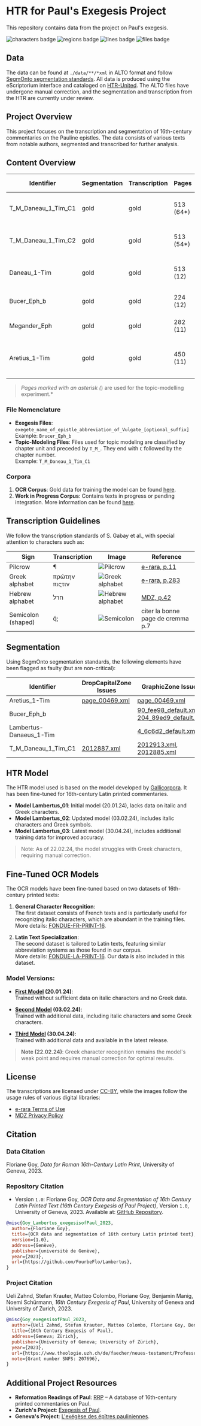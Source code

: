 # HTR for Paul's Exegesis Project

This repository contains data from the project on Paul's exegesis.

![characters badge](badges/characters.svg) ![regions badge](badges/regions.svg) ![lines badge](badges/lines.svg) ![files badge](badges/files.svg)

## Data

The data can be found at `./data/**/*xml` in ALTO format and follow [SegmOnto segmentation standards](https://segmonto.github.io). All data is produced using the eScriptorium interface and cataloged on [HTR-United](https://htr-united.github.io). The ALTO files have undergone manual correction, and the segmentation and transcription from the HTR are currently under review.

## Project Overview

This project focuses on the transcription and segmentation of 16th-century commentaries on the Pauline epistles. The data consists of various texts from notable authors, segmented and transcribed for further analysis. 

## Content Overview

| **Identifier**          | **Segmentation** | **Transcription** | **Pages**  | **Author**           | **Commentary**                                    | **Printer**        | **Date** | **Place**   | **Link**                                                            | **Institution**                        | **Call Number**                |
|-------------------------|------------------|-------------------|-----------|----------------------|--------------------------------------------------|--------------------|----------|------------|--------------------------------------------------------------------|----------------------------------------|---------------------------------|
| T_M_Daneau_1_Tim_C1      | gold             | gold              | 513 (64*) | Lambert Daneau        | priorem Epistolam ad Timotheum                    | Eustathius Vignon  | 1577     | Genève     | [e-rara](https://doi.org/10.3931/e-rara-6338)                      | Bibliothèque de Genève                 | BGE Cti 1753 BGE S 22877        |
| T_M_Daneau_1_Tim_C2      | gold             | gold              | 513 (54*) | Lambert Daneau        | priorem Epistolam ad Timotheum                    | Eustathius Vignon  | 1577     | Genève     | [e-rara](https://doi.org/10.3931/e-rara-6338)                      | Bibliothèque de Genève                 | BGE Cti 1753 BGE S 22877        |
| Daneau_1-Tim             | gold             | gold              | 513 (12)  | Lambert Daneau        | priorem Epistolam ad Timotheum                    | Eustathius Vignon  | 1577     | Genève     | [e-rara](https://doi.org/10.3931/e-rara-6338)                      | Bibliothèque de Genève                 | BGE Cti 1753 BGE S 22877        |
| Bucer_Eph_b              | gold             | gold              | 224 (12)  | Martin Brucer         | Epistolam ad Ephesios                             | Anonymus            | 1527     | Strasbourg | [MDZ](https://mdz-nbn-resolving.de/urn:nbn:de:bvb:12-bsb00035303-6) | München Bayerische Staatsbibliothek    | Polem. 408 Beibd.2              |
| Megander_Eph             | gold             | gold              | 282 (11)  | Kaspar Megander       | Epistolam ad Ephesios                             | Henricus Petrus     | 1534     | Basel      | [MDZ](https://mdz-nbn-resolving.de/urn:nbn:de:bvb:12-bsb00036972-0) | München Bayerische Staatsbibliothek    | Exeg. 700 m                    |
| Aretius_1-Tim            | gold             | gold              | 450 (11)  | Benedictus Aretius    | in Epistolas ad Timotheum, Titum, Philemonem      | Jean Le Preux       | 1580     | Morges     | [MDZ](https://mdz-nbn-resolving.de/urn:nbn:de:bvb:12-bsb10313792-3) | München Bayerische Staatsbibliothek    | Exeg. 53 Beibd.1                |

> *Pages marked with an asterisk (*) are used for the topic-modelling experiment.*

### File Nomenclature

- **Exegesis Files**: `exegete_name_of_epistle_abbreviation_of_Vulgate_[optional_suffix]`  
  Example: `Brucer_Eph_b`
- **Topic-Modeling Files**: Files used for topic modeling are classified by chapter unit and preceded by `T_M_`. They end with `C` followed by the chapter number.  
  Example: `T_M_Daneau_1_Tim_C1`

### Corpora

1. **OCR Corpus**: Gold data for training the model can be found [here](corpus/corpus_ocr.csv).
2. **Work in Progress Corpus**: Contains texts in progress or pending integration. More information can be found [here](corpus/corpus_working_progress.csv).

## Transcription Guidelines

We follow the transcription standards of S. Gabay et al., with special attention to characters such as:

| **Sign**               | **Transcription** | **Image**                                                                                                               | **Reference**                                                                 |
|------------------------|-------------------|-------------------------------------------------------------------------------------------------------------------------|-------------------------------------------------------------------------------|
| Pilcrow                | ¶                 | ![Pilcrow](https://github.com/FourbeFlo/Lambertus/blob/main/images/piedDeMouche_1.jpg)                                   | [e-rara, p.11](https://doi.org/10.3931/e-rara-6338)                           |
| Greek alphabet         | πρώτην πιςτιν      | ![Greek alphabet](https://github.com/FourbeFlo/Lambertus/blob/main/images/greek_alphabet.jpg)                           | [e-rara, p.283](https://doi.org/10.3931/e-rara-6338)                          |
| Hebrew alphabet        | חרל               | ![Hebrew alphabet](https://github.com/FourbeFlo/Lambertus/blob/main/images/ps_90_fee98_default.jpg)                     | [MDZ, p.42](https://mdz-nbn-resolving.de/urn:nbn:de:bvb:12-bsb00035303-6)     |
| Semicolon (shaped)     | q́;                | ![Semicolon](https://github.com/FourbeFlo/Lambertus/blob/main/images/semi-colon%20shapped.png)                          | citer la bonne page de cremma p.7                                             |

## Segmentation

Using SegmOnto segmentation standards, the following elements have been flagged as faulty (but are non-critical):

| **Identifier**            | **DropCapitalZone Issues**                                                                                  | **GraphicZone Issues**                                                                                                                         |
|---------------------------|-------------------------------------------------------------------------------------------------------------|-------------------------------------------------------------------------------------------------------------------------------------------------|
| Aretius_1-Tim              | [page_00469.xml](data/Aretius_1-Tim/page_00469.xml)                                                         | [page_00469.xml](data/Aretius_1-Tim/page_00469.xml)                                                                                             |
| Bucer_Eph_b                |                                                                                                             | [90_fee98_default.xml](data/Bucer_Eph_b/90_fee98_default.xml), [204_89ed9_default.xml](data/Bucer_Eph_b/204_89ed9_default.xml)                  |
| Lambertus-Danaeus_1-Tim    |                                                                                                             | [4_6c6d2_default.xml](data/Daneau_1-Tim/4_6c6d2_default.xml)                                                                                    |
| T_M_Daneau_1_Tim_C1        | [2012887.xml](data/T_M_Daneau_1_Tim_C1/2012887.xml)                                                         | [2012913.xml](data/T_M_Daneau_1_Tim_C1/2012913.xml), [2012885.xml](data/T_M_Daneau_1_Tim_C1/2012885.xml)                                         |

## HTR Model

The HTR model used is based on the model developed by [Gallicorpora](https://github.com/Gallicorpora/Segmentation-and-HTR-Models). It has been fine-tuned for 16th-century Latin printed commentaries. 

- **Model Lambertus_01**: Initial model (20.01.24), lacks data on italic and Greek characters.
- **Model Lambertus_02**: Updated model (03.02.24), includes italic characters and Greek symbols.
- **Model Lambertus_03**: Latest model (30.04.24), includes additional training data for improved accuracy.

> Note: As of 22.02.24, the model struggles with Greek characters, requiring manual correction.

## Fine-Tuned OCR Models

The OCR models have been fine-tuned based on two datasets of 16th-century printed texts:

1. **General Character Recognition**:  
   The first dataset consists of French texts and is particularly useful for recognizing italic characters, which are abundant in the training files.  
   More details: [FONDUE-FR-PRINT-16](https://github.com/FoNDUE-HTR/FONDUE-FR-PRINT-16).

2. **Latin Text Specialization**:  
   The second dataset is tailored to Latin texts, featuring similar abbreviation systems as those found in our corpus.  
   More details: [FONDUE-LA-PRINT-16](https://github.com/FoNDUE-HTR/FONDUE-LA-PRINT-16/tree/main). Our data is also included in this dataset.

### Model Versions:

- **[First Model](models/Lambertus_01_best.mlmodel) (20.01.24)**:  
  Trained without sufficient data on italic characters and no Greek data.

- **[Second Model](models/Lambertus_02_best.mlmodel) (03.02.24)**:  
  Trained with additional data, including italic characters and some Greek characters.

- **[Third Model](models/Lambertus_03_best.mlmodel) (30.04.24)**:  
  Trained with additional data and available in the latest release.

> **Note (22.02.24)**: Greek character recognition remains the model's weak point and requires manual correction for optimal results.

## License

The transcriptions are licensed under [CC-BY](https://creativecommons.org/licenses/by/4.0), while the images follow the usage rules of various digital libraries:

- [e-rara Terms of Use](https://www.e-rara.ch/wiki/termsOfUse?lang=en)
- [MDZ Privacy Policy](https://www.digitale-sammlungen.de/de/datenschutzerklaerung)

## Citation

### Data Citation

Floriane Goy, _Data for Roman 16th-Century Latin Print_, University of Geneva, 2023.

### Repository Citation

- Version `1.0`: Floriane Goy, _OCR Data and Segmentation of 16th Century Latin Printed Text (16th Century Exegesis of Paul Project)_, Version `1.0`, University of Geneva, 2023. Available at: [GitHub Repository](https://github.com/FourbeFlo/Lambertus).

```bibtex
@misc{Goy_Lambertus_exegesisofPaul_2023,
  author={Floriane Goy},
  title={OCR data and segmentation of 16th century Latin printed text},
  version={1.0},
  address={Genève},
  publisher={université de Genève},
  year={2023},
  url={https://github.com/FourbeFlo/Lambertus},
}
```

### Project Citation

Ueli Zahnd, Stefan Krauter, Matteo Colombo, Floriane Goy, Benjamin Manig, Noemi Schürmann, _16th Century Exegesis of Paul_, University of Geneva and University of Zurich, 2023.

```bibtex
@misc{Goy_exegesisofPaul_2023,
  author={Ueli Zahnd, Stefan Krauter, Matteo Colombo, Floriane Goy, Benjamin Manig, Noemi Schürmann},
  title={16th Century Exegesis of Paul},
  address={Geneva; Zürich},
  publisher={University of Geneva; University of Zürich},
  year={2023},
  url={https://www.theologie.uzh.ch/de/faecher/neues-testament/Professur-f%C3%BCr-neutestamentliche-Wissenschaft/16th_century_exegesis_of_paul.html},
  note={Grant number SNFS: 207696},
}
```

## Additional Project Resources

- **Reformation Readings of Paul**: [RRP](https://rrp.zahnd.be/) – A database of 16th-century printed commentaries on Paul.
- **Zurich's Project**: [Exegesis of Paul](https://www.theologie.uzh.ch/de/faecher/neues-testament/Professur-f%C3%BCr-neutestamentliche-Wissenschaft/16th_century_exegesis_of_paul.html).
- **Geneva's Project**: [L'exégèse des épîtres pauliniennes](https://www.unige.ch/ihr/fr/accueil/exegese-paulinienne/).

